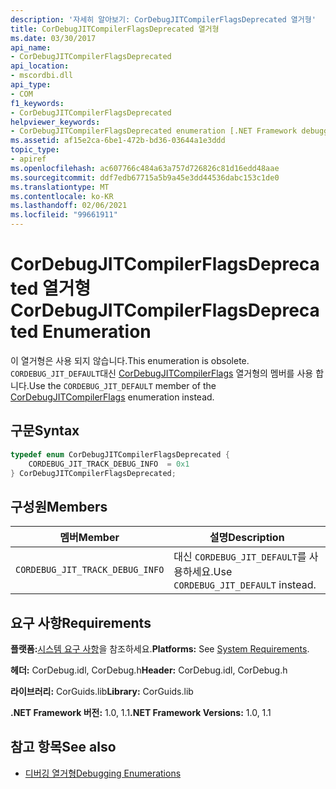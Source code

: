 ```yaml
---
description: '자세히 알아보기: CorDebugJITCompilerFlagsDeprecated 열거형'
title: CorDebugJITCompilerFlagsDeprecated 열거형
ms.date: 03/30/2017
api_name:
- CorDebugJITCompilerFlagsDeprecated
api_location:
- mscordbi.dll
api_type:
- COM
f1_keywords:
- CorDebugJITCompilerFlagsDeprecated
helpviewer_keywords:
- CorDebugJITCompilerFlagsDeprecated enumeration [.NET Framework debugging]
ms.assetid: af15e2ca-6be1-472b-bd36-03644a1e3ddd
topic_type:
- apiref
ms.openlocfilehash: ac607766c484a63a757d726826c81d16edd48aae
ms.sourcegitcommit: ddf7edb67715a5b9a45e3dd44536dabc153c1de0
ms.translationtype: MT
ms.contentlocale: ko-KR
ms.lasthandoff: 02/06/2021
ms.locfileid: "99661911"
---
```

# <a name="cordebugjitcompilerflagsdeprecated-enumeration"></a><span data-ttu-id="1af6e-103">CorDebugJITCompilerFlagsDeprecated 열거형</span><span class="sxs-lookup"><span data-stu-id="1af6e-103">CorDebugJITCompilerFlagsDeprecated Enumeration</span></span>

<span data-ttu-id="1af6e-104">이 열거형은 사용 되지 않습니다.</span><span class="sxs-lookup"><span data-stu-id="1af6e-104">This enumeration is obsolete.</span></span> <span data-ttu-id="1af6e-105">`CORDEBUG_JIT_DEFAULT`대신 [CorDebugJITCompilerFlags](cordebugjitcompilerflags-enumeration.md) 열거형의 멤버를 사용 합니다.</span><span class="sxs-lookup"><span data-stu-id="1af6e-105">Use the `CORDEBUG_JIT_DEFAULT` member of the [CorDebugJITCompilerFlags](cordebugjitcompilerflags-enumeration.md) enumeration instead.</span></span>  
  
## <a name="syntax"></a><span data-ttu-id="1af6e-106">구문</span><span class="sxs-lookup"><span data-stu-id="1af6e-106">Syntax</span></span>  
  
```cpp  
typedef enum CorDebugJITCompilerFlagsDeprecated {  
    CORDEBUG_JIT_TRACK_DEBUG_INFO  = 0x1  
} CorDebugJITCompilerFlagsDeprecated;  
```  
  
## <a name="members"></a><span data-ttu-id="1af6e-107">구성원</span><span class="sxs-lookup"><span data-stu-id="1af6e-107">Members</span></span>  
  
|<span data-ttu-id="1af6e-108">멤버</span><span class="sxs-lookup"><span data-stu-id="1af6e-108">Member</span></span>|<span data-ttu-id="1af6e-109">설명</span><span class="sxs-lookup"><span data-stu-id="1af6e-109">Description</span></span>|  
|------------|-----------------|  
|`CORDEBUG_JIT_TRACK_DEBUG_INFO`|<span data-ttu-id="1af6e-110">대신 `CORDEBUG_JIT_DEFAULT`를 사용하세요.</span><span class="sxs-lookup"><span data-stu-id="1af6e-110">Use `CORDEBUG_JIT_DEFAULT` instead.</span></span>|  
  
## <a name="requirements"></a><span data-ttu-id="1af6e-111">요구 사항</span><span class="sxs-lookup"><span data-stu-id="1af6e-111">Requirements</span></span>  

 <span data-ttu-id="1af6e-112">**플랫폼:**[시스템 요구 사항](../../get-started/system-requirements.md)을 참조하세요.</span><span class="sxs-lookup"><span data-stu-id="1af6e-112">**Platforms:** See [System Requirements](../../get-started/system-requirements.md).</span></span>  
  
 <span data-ttu-id="1af6e-113">**헤더:** CorDebug.idl, CorDebug.h</span><span class="sxs-lookup"><span data-stu-id="1af6e-113">**Header:** CorDebug.idl, CorDebug.h</span></span>  
  
 <span data-ttu-id="1af6e-114">**라이브러리:** CorGuids.lib</span><span class="sxs-lookup"><span data-stu-id="1af6e-114">**Library:** CorGuids.lib</span></span>  
  
 <span data-ttu-id="1af6e-115">**.NET Framework 버전:** 1.0, 1.1</span><span class="sxs-lookup"><span data-stu-id="1af6e-115">**.NET Framework Versions:** 1.0, 1.1</span></span>  
  
## <a name="see-also"></a><span data-ttu-id="1af6e-116">참고 항목</span><span class="sxs-lookup"><span data-stu-id="1af6e-116">See also</span></span>

- [<span data-ttu-id="1af6e-117">디버깅 열거형</span><span class="sxs-lookup"><span data-stu-id="1af6e-117">Debugging Enumerations</span></span>](debugging-enumerations.md)
